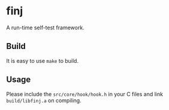# finj
A run-time self-test framework.

## Build
It is easy to use `make` to build.

## Usage
Please include the `src/core/hook/hook.h` in your C files and link `build/libfinj.a` on compiling.

